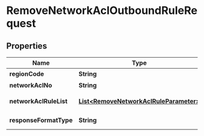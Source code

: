 
# RemoveNetworkAclOutboundRuleRequest

## Properties
Name | Type | Description | Notes
------------ | ------------- | ------------- | -------------
**regionCode** | **String** | REGION코드 |  [optional]
**networkAclNo** | **String** | 네트워크ACL번호 | 
**networkAclRuleList** | [**List&lt;RemoveNetworkAclRuleParameter&gt;**](RemoveNetworkAclRuleParameter.md) | 네트워크ACLRule리스트 | 
**responseFormatType** | **String** | responseFormatType {json, xml} |  [optional]



